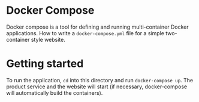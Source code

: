 # Docker Compose

Docker compose is a tool for defining and running multi-container Docker applications. How to write a `docker-compose.yml` file for a simple two-container style website.



# Getting started

To run the application, `cd` into this directory and run `docker-compose up`. The product service and the website will start (if necessary, docker-compose will automatically build the containers).
